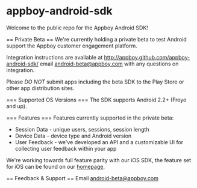 appboy-android-sdk
==================

Welcome to the public repo for the Appboy Android SDK!

== Private Beta ==
We're currently holding a private beta to test Android support the Appboy customer engagement platform.

Integration instructions are available at http://appboy.github.com/appboy-android-sdk/ email android-beta@appboy.com with any questions on integration.

Please *DO NOT* submit apps including the beta SDK to the Play Store or other app distribution sites.

=== Supported OS Versions ===
The SDK supports Android 2.2+ (Froyo and up).

=== Features ===
Features currently supported in the private beta:
* Session Data - unique users, sessions, session length
* Device Data - device type and Android version
* User Feedback - we've developed an API and a customizable UI for collecting user feedback within your app

We're working towards full feature parity with our iOS SDK, the feature set for iOS can be found on our [homepage](http://appboy.com/products).

== Feedback & Support ==
Email android-beta@appboy.com